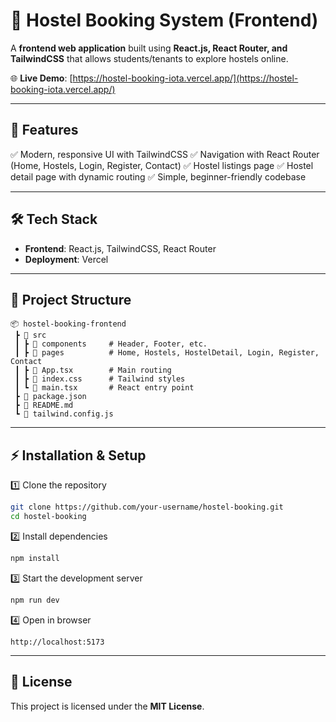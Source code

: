 
# 🏨 Hostel Booking System (Frontend)

A **frontend web application** built using **React.js, React Router, and TailwindCSS** that allows students/tenants to explore hostels online.

🌐 **Live Demo**: [https://hostel-booking-iota.vercel.app/](https://hostel-booking-iota.vercel.app/)

---

## 🚀 Features

✅ Modern, responsive UI with TailwindCSS
✅ Navigation with React Router (Home, Hostels, Login, Register, Contact)
✅ Hostel listings page
✅ Hostel detail page with dynamic routing
✅ Simple, beginner-friendly codebase

---

## 🛠️ Tech Stack

* **Frontend**: React.js, TailwindCSS, React Router
* **Deployment**: Vercel

---

## 📂 Project Structure

```
📦 hostel-booking-frontend  
 ┣ 📂 src  
 ┃ ┣ 📂 components     # Header, Footer, etc.  
 ┃ ┣ 📂 pages          # Home, Hostels, HostelDetail, Login, Register, Contact  
 ┃ ┣ 📜 App.tsx        # Main routing  
 ┃ ┣ 📜 index.css      # Tailwind styles  
 ┃ ┗ 📜 main.tsx       # React entry point  
 ┣ 📜 package.json  
 ┣ 📜 README.md  
 ┗ 📜 tailwind.config.js  
```

---

## ⚡ Installation & Setup

1️⃣ Clone the repository

```bash
git clone https://github.com/your-username/hostel-booking.git
cd hostel-booking
```

2️⃣ Install dependencies

```bash
npm install
```

3️⃣ Start the development server

```bash
npm run dev
```

4️⃣ Open in browser

```
http://localhost:5173
```

---

## 📜 License

This project is licensed under the **MIT License**.

